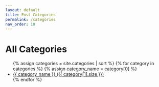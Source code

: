 ```yaml
---
layout: default
title: Post Categories
permalink: /categories
nav_order: 10
---
```


<h1>All Categories</h1>

<ul>
  {% assign categories = site.categories | sort %}
  {% for category in categories %}
    {% assign category_name = category[0] %}
    <li>
      <a href="{{ '/category/' | append: category_name | append: '/' | relative_url }}">
        {{ category_name }} ({{ category[1].size }})
      </a>
    </li>
  {% endfor %}
</ul>
